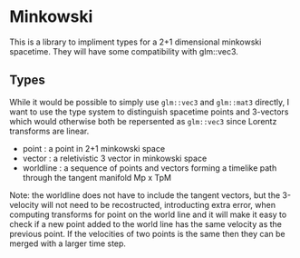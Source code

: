 # Minkowski
This is a library to impliment types for a 2+1 dimensional minkowski
spacetime. They will have some compatibility with glm::vec3.

## Types
While it would be possible to simply use `glm::vec3` and `glm::mat3`
directly, I want to use the type system to distinguish spacetime points
and 3-vectors which would otherwise both be repersented as `glm::vec3`
since Lorentz transforms are linear. 

 - point : a point in 2+1 minkowski space
 - vector : a reletivistic 3 vector in minkowski space
 - worldline : a sequence of points and vectors forming a timelike path
   through the tangent manifold Mp x TpM

Note: the worldline does not have to include the tangent vectors, but
the 3-velocity will not need to be recostructed, introducting extra error,
when computing transforms for point on the world line and it will make it
easy to check if a new point added to the world line has the same velocity
as the previous point. If the velocities of two points is the same then
they can be merged with a larger time step.
